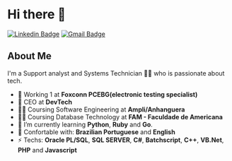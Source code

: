 # Hi there 👋
[![Linkedin Badge](https://img.shields.io/badge/-nelsonbjunior-blue?style=flat-square&logo=Linkedin&logoColor=white&link=https://www.linkedin.com/in/nelsonbjunior/)](https://www.linkedin.com/in/nelsonbjunior/) 
[![Gmail Badge](https://img.shields.io/badge/-nelsonbjunior@gmail.com-c14438?style=flat-square&logo=Gmail&logoColor=white&link=mailto:nelsonbjunior@gmail.com)](mailto:nelsonbjunior@gmail.com)

## About Me 
I'm a Support analyst and Systems Technician 👨‍💻 who is passionate about tech. 

- 💼 Working 1 at **Foxconn PCEBG(electronic testing specialist)** 
- 💼 CEO at **DevTech**
- 👨‍🎓 Coursing Software Engineering at **Ampli/Anhanguera**
- 👨‍🎓 Coursing Database Technology at **FAM - Faculdade de Americana**
- 🌱 I’m currently learning **Python**, **Ruby** and **Go**.
- 💬 Confortable with: **Brazilian Portuguese** and **English**
- ⚡ Techs: **Oracle PL/SQL**, **SQL SERVER**, **C#**, **Batchscript**, **C++**, **VB.Net**, **PHP** and **Javascript**

